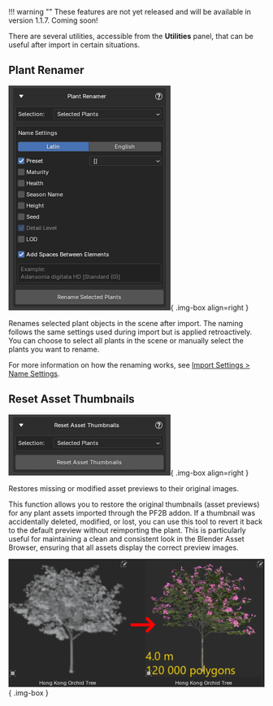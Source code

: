 !!! warning ""
    These features are not yet released and will be available in version 1.1.7. Coming soon!

There are several utilities, accessible from the **Utilities** panel, that can be useful after import in certain situations.


## Plant Renamer

![biomes](../images/utility_plant-renamer.webp){ .img-box align=right }

Renames selected plant objects in the scene after import. The naming follows the same settings used during import but is applied retroactively. You can choose to select all plants in the scene or manually select the plants you want to rename.

For more information on how the renaming works, see [Import Settings > Name Settings](import_settings.md#name-settings).

<div style="clear:both"></div>

## Reset Asset Thumbnails

![biomes](../images/utility_reset-asset-thumbnail.webp){ .img-box align=right }

Restores missing or modified asset previews to their original images.

This function allows you to restore the original thumbnails (asset previews) for any plant assets imported through the PF2B addon. If a thumbnail was accidentally deleted, modified, or lost, you can use this tool to revert it back to the default preview without reimporting the plant. This is particularly useful for maintaining a clean and consistent look in the Blender Asset Browser, ensuring that all assets display the correct preview images.

![biomes](../images/utility_reset-asset-thumbnail_example.webp){ .img-box }